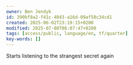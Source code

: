 ```yaml
---
owner: Ben Jendyk
id: 390bf8a2-f41c-4043-a16d-09af58c34cd1
created: 2025-06-02T23:19:15+0200
modified: 2025-07-08T06:07:47+0200
tags: [access/public, language/en, tf/quarter]
key-words: []
---
```


Starts listening to the strangest secret again